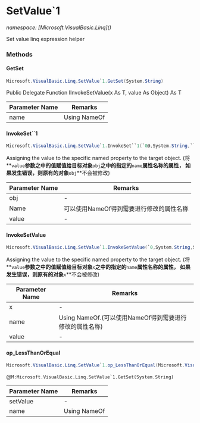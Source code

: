 ﻿# SetValue`1
_namespace: [Microsoft.VisualBasic.Linq](<a href="#" onClick="load('/docs/Microsoft.VisualBasic.Linq/index.md')"></a>)_

Set value linq expression helper



### Methods

#### GetSet
```csharp
Microsoft.VisualBasic.Linq.SetValue`1.GetSet(System.String)
```
Public Delegate Function IInvokeSetValue(x As T, value As Object) As T

|Parameter Name|Remarks|
|--------------|-------|
|name|Using NameOf|


#### InvokeSet``1
```csharp
Microsoft.VisualBasic.Linq.SetValue`1.InvokeSet``1(`0@,System.String,``0)
```
Assigning the value to the specific named property to the target object.
 (将**`value`**参数之中的值赋值给目标对象**`obj`**之中的指定的**`name`**属性名称的属性，
 如果发生错误，则原有的对象**`obj`**不会被修改)

|Parameter Name|Remarks|
|--------------|-------|
|obj|-|
|Name|可以使用NameOf得到需要进行修改的属性名称|
|value|-|


#### InvokeSetValue
```csharp
Microsoft.VisualBasic.Linq.SetValue`1.InvokeSetValue(`0,System.String,System.Object)
```
Assigning the value to the specific named property to the target object.
 (将**`value`**参数之中的值赋值给目标对象**`x`**之中的指定的**`name`**属性名称的属性，
 如果发生错误，则原有的对象**`x`**不会被修改)

|Parameter Name|Remarks|
|--------------|-------|
|x|-|
|name|Using NameOf.(可以使用NameOf得到需要进行修改的属性名称)|
|value|-|


#### op_LessThanOrEqual
```csharp
Microsoft.VisualBasic.Linq.SetValue`1.op_LessThanOrEqual(Microsoft.VisualBasic.Linq.SetValue{`0},System.String)
```
@``M:Microsoft.VisualBasic.Linq.SetValue`1.GetSet(System.String)``

|Parameter Name|Remarks|
|--------------|-------|
|setValue|-|
|name|Using NameOf|



